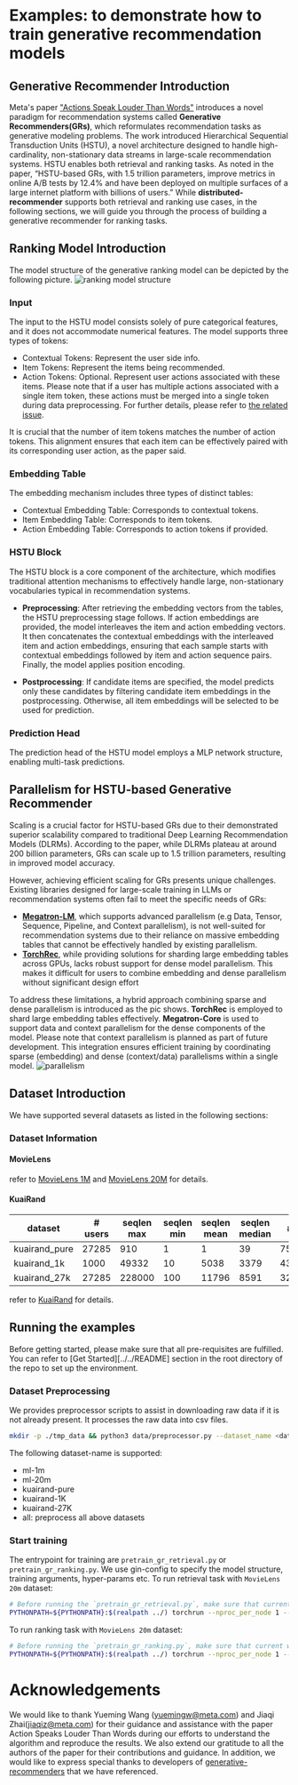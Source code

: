 # Examples: to demonstrate how to train generative recommendation models

## Generative Recommender Introduction
Meta's paper ["Actions Speak Louder Than Words"](https://arxiv.org/abs/2402.17152) introduces a novel paradigm for recommendation systems called **Generative Recommenders(GRs)**, which reformulates recommendation tasks as generative modeling problems. The work introduced Hierarchical Sequential Transduction Units (HSTU), a novel architecture designed to handle high-cardinality, non-stationary data streams in large-scale recommendation systems. HSTU enables both retrieval and ranking tasks. As noted in the paper, “HSTU-based GRs, with 1.5 trillion parameters, improve metrics in online A/B tests by 12.4% and have been deployed on multiple surfaces of a large internet platform with billions of users.”
While **distributed-recommender** supports both retrieval and ranking use cases, in the following sections, we will guide you through the process of building a generative recommender for ranking tasks.

## Ranking Model Introduction
The model structure of the generative ranking model can be depicted by the following picture.
![ranking model structure](./figs/ranking_model_structure.png)

### Input
The input to the HSTU model consists solely of pure categorical features, and it does not accommodate numerical features. The model supports three types of tokens:
* Contextual Tokens: Represent the user side info.
* Item Tokens: Represent the items being recommended.
* Action Tokens: Optional. Represent user actions associated with these items. Please note that if a user has multiple actions associated with a single item token, these actions must be merged into a single token during data preprocessing. For further details, please refer to [the related issue](https://github.com/facebookresearch/generative-recommenders/issues/114).

It is crucial that the number of item tokens matches the number of action tokens. This alignment ensures that each item can be effectively paired with its corresponding user action, as the paper said.

### Embedding Table
The embedding mechanism includes three types of distinct tables:
* Contextual Embedding Table: Corresponds to contextual tokens.
* Item Embedding Table: Corresponds to item tokens.
* Action Embedding Table: Corresponds to action tokens if provided.

### HSTU Block
The HSTU block is a core component of the architecture, which modifies traditional attention mechanisms to effectively handle large, non-stationary vocabularies typical in recommendation systems. 
* **Preprocessing**: After retrieving the embedding vectors from the tables, the HSTU preprocessing stage follows. If action embeddings are provided, the model interleaves the item and action embedding vectors. It then concatenates the contextual embeddings with the interleaved item and action embeddings, ensuring that each sample starts with contextual embeddings followed by item and action sequence pairs. Finally, the model applies position encoding.

* **Postprocessing**: If candidate items are specified, the model predicts only these candidates by filtering candidate item embeddings in the postprocessing. Otherwise, all item embeddings will be selected to be used for prediction.

### Prediction Head
The prediction head of the HSTU model employs a MLP network structure, enabling multi-task predictions. 

## Parallelism for HSTU-based Generative Recommender
Scaling is a crucial factor for HSTU-based GRs due to their demonstrated superior scalability compared to traditional Deep Learning Recommendation Models (DLRMs). According to the paper, while DLRMs plateau at around 200 billion parameters, GRs can scale up to 1.5 trillion parameters, resulting in improved model accuracy.

However, achieving efficient scaling for GRs presents unique challenges. Existing libraries designed for large-scale training in LLMs or recommendation systems often fail to meet the specific needs of GRs:
* **[Megatron-LM](https://github.com/NVIDIA/Megatron-LM)**, which supports advanced parallelism (e.g Data, Tensor, Sequence, Pipeline, and Context parallelism), is not well-suited for recommendation systems due to their reliance on massive embedding tables that cannot be effectively handled by existing parallelism.
* **[TorchRec](https://github.com/pytorch/torchrec)**, while providing solutions for sharding large embedding tables across GPUs, lacks robust support for dense model parallelism. This makes it difficult for users to combine embedding and dense parallelism without significant design effort

To address these limitations, a hybrid approach combining sparse and dense parallelism is introduced as the pic shows.
**TorchRec** is employed to shard large embedding tables effectively.
**Megatron-Core** is used to support data and context parallelism for the dense components of the model. Please note that context parallelism is planned as part of future development.
This integration ensures efficient training by coordinating sparse (embedding) and dense (context/data) parallelisms within a single model.
![parallelism](./figs/parallelism.png)


## Dataset Introduction

We have supported several datasets as listed in the following sections:

### Dataset Information
#### **MovieLens**
refer to [MovieLens 1M](https://grouplens.org/datasets/movielens/1m/) and [MovieLens 20M](https://www.kaggle.com/datasets/grouplens/movielens-20m-dataset) for details.
#### **KuaiRand**

| dataset       | # users | seqlen max | seqlen min | seqlen mean | seqlen median | # items    |
|---------------|---------|------------|------------|-------------|---------------|------------|
| kuairand_pure | 27285   | 910        | 1          | 1           | 39            | 7551       |
| kuairand_1k   | 1000    | 49332      | 10         | 5038        | 3379          | 4369953    |
| kuairand_27k  | 27285   | 228000     | 100        | 11796       | 8591          | 32038725   |
 
refer to [KuaiRand](https://kuairand.com/) for details.

## Running the examples

Before getting started, please make sure that all pre-requisites are fulfilled. You can refer to [Get Started][../../README] section in the root directory of the repo to set up the environment.

### Dataset Preprocessing
We provides preprocessor scripts to assist in downloading raw data if it is not already present. It processes the raw data into csv files.
```bash
mkdir -p ./tmp_data && python3 data/preprocessor.py --dataset_name <dataset-name>
```
The following dataset-name is supported:
* ml-1m
* ml-20m
* kuairand-pure
* kuairand-1K
* kuairand-27K
* all: preprocess all above datasets


### Start training
The entrypoint for training are `pretrain_gr_retrieval.py` or `pretrain_gr_ranking.py`. We use gin-config to specify the model structure, training arguments, hyper-params etc.
To run retrieval task with `MovieLens 20m` dataset:

```bash
# Before running the `pretrain_gr_retrieval.py`, make sure that current working directory is `hstu`
PYTHONPATH=${PYTHONPATH}:$(realpath ../) torchrun --nproc_per_node 1 --master_addr localhost --master_port 6000  pretrain_gr_retrieval.py --gin-config-file movielen_retrieval.gin
```

To run ranking task with `MovieLens 20m` dataset:
```bash
# Before running the `pretrain_gr_ranking.py`, make sure that current working directory is `hstu`
PYTHONPATH=${PYTHONPATH}:$(realpath ../) torchrun --nproc_per_node 1 --master_addr localhost --master_port 6000  pretrain_gr_ranking.py --gin-config-file movielen_ranking.gin
```

# Acknowledgements

We would like to thank Yueming Wang (yuemingw@meta.com) and Jiaqi Zhai(jiaqiz@meta.com) for their guidance and assistance with the paper Action Speaks Louder Than Words during our efforts to understand the algorithm and reproduce the results. We also extend our gratitude to all the authors of the paper for their contributions and guidance. In addition, we would like to express special thanks to developers of [generative-recommenders](https://github.com/facebookresearch/generative-recommenders) that we have referenced. 
